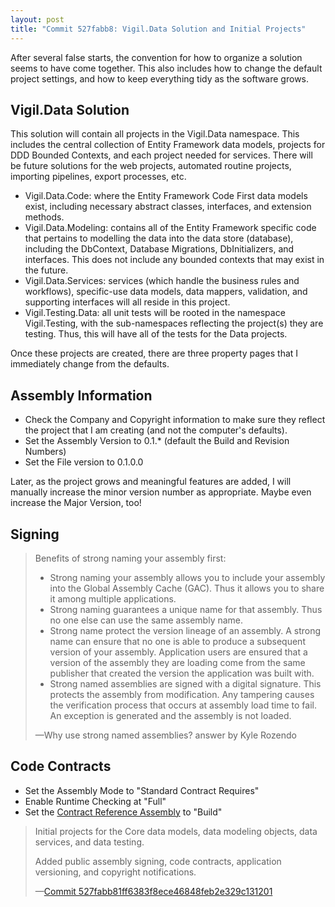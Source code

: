```yaml
---
layout: post
title: "Commit 527fabb8: Vigil.Data Solution and Initial Projects"
---
```


After several false starts, the convention for how to organize a solution seems to have come together. This also includes how to change the default project settings, and how to keep everything tidy as the software grows.

## Vigil.Data Solution

This solution will contain all projects in the Vigil.Data namespace. This includes the central collection of Entity Framework data models, projects for DDD Bounded Contexts, and each project needed for services. There will be future solutions for the web projects, automated routine projects, importing pipelines, export processes, etc.

- Vigil.Data.Code: where the Entity Framework Code First data models exist, including necessary abstract classes, interfaces, and extension methods.
- Vigil.Data.Modeling: contains all of the Entity Framework specific code that pertains to modelling the data into the data store (database), including the DbContext, Database Migrations, DbInitializers, and interfaces. This does not include any bounded contexts that may exist in the future.
- Vigil.Data.Services: services (which handle the business rules and workflows), specific-use data models, data mappers, validation, and supporting interfaces will all reside in this project.
- Vigil.Testing.Data: all unit tests will be rooted in the namespace Vigil.Testing, with the sub-namespaces reflecting the project(s) they are testing. Thus, this will have all of the tests for the Data projects.

Once these projects are created, there are three property pages that I immediately change from the defaults.

## Assembly Information

- Check the Company and Copyright information to make sure they reflect the project that I am creating (and not the computer's defaults).
- Set the Assembly Version to 0.1.* (default the Build and Revision Numbers)
- Set the File version to 0.1.0.0

Later, as the project grows and meaningful features are added, I will manually increase the minor version number as appropriate. Maybe even increase the Major Version, too!

## Signing

> Benefits of strong naming your assembly first:
> 
> - Strong naming your assembly allows you to include your assembly into the Global Assembly Cache (GAC). Thus it allows you to share it among multiple applications.
> - Strong naming guarantees a unique name for that assembly. Thus no one else can use the same assembly name.
> - Strong name protect the version lineage of an assembly. A strong name can ensure that no one is able to produce a subsequent version of your assembly. Application users are ensured that a version of the assembly they are loading come from the same publisher that created the version the application was built with.
> - Strong named assemblies are signed with a digital signature. This protects the assembly from modification. Any tampering causes the verification process that occurs at assembly load time to fail. An exception is generated and the assembly is not loaded.
>  
> &mdash;Why use strong named assemblies? answer by Kyle Rozendo

## Code Contracts

- Set the Assembly Mode to "Standard Contract Requires"
- Enable Runtime Checking at "Full"
- Set the [Contract Reference Assembly](http://stackoverflow.com/a/17892803/28310) to "Build"

> Initial projects for the Core data models, data modeling objects, data services, and data testing.
> 
> Added public assembly signing, code contracts, application versioning, and copyright notifications.
>  
> &mdash;[Commit 527fabb81ff6383f8ece46848feb2e329c131201](https://github.com/drovani/Vigil/commit/527fabb81ff6383f8ece46848feb2e329c131201)
